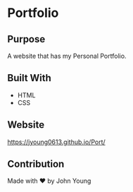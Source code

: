 # Portfolio

## Purpose
A website that has my Personal Portfolio.

## Built With
* HTML
* CSS

## Website
https://jyoung0613.github.io/Port/

## Contribution
Made with ❤️ by John Young
